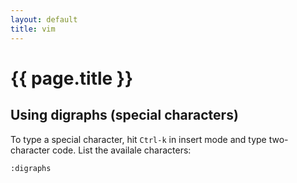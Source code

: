 ```yaml
---
layout: default
title: vim
---
```


# {{ page.title }}

Using digraphs (special characters)
-----------------------------------

To type a special character, hit `Ctrl-k` in insert mode and type
two-character code. List the availale characters:

    :digraphs
